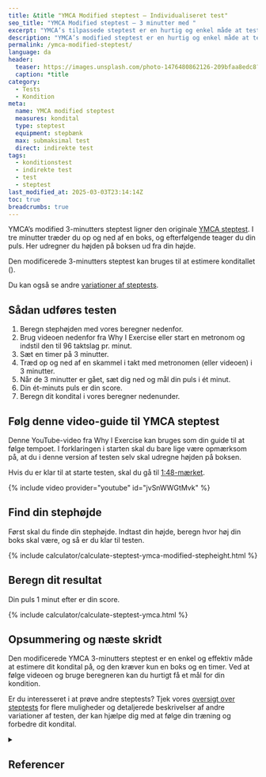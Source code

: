 ```yaml
---
title: &title "YMCA Modified steptest – Individualiseret test"
seo_title: "YMCA Modified steptest – 3 minutter med "
excerpt: "YMCA’s tilpassede steptest er en hurtig og enkel måde at teste din kondition på ved hjælp af en step-rutine og pulsmåling."
description: "YMCA’s modified steptest er en hurtig og enkel måde at teste din kondition på ved hjælp af en step-rutine og pulsmåling."
permalink: /ymca-modified-steptest/
language: da
header:
  teaser: https://images.unsplash.com/photo-1476480862126-209bfaa8edc8?q=60&w=400&h=300&auto=format&fit=crop&ixlib=rb-4.0.3&ixid=M3wxMjA3fDB8MHxwaG90by1wYWdlfHx8fGVufDB8fHx8fA%3D%3D
  caption: *title
category:
  - Tests
  - Kondition
meta:
  name: YMCA modified steptest
  measures: kondital
  type: steptest
  equipment: stepbænk
  max: submaksimal test
  direct: indirekte test
tags:
  - konditionstest
  - indirekte test
  - test
  - steptest
last_modified_at: 2025-03-03T23:14:14Z
toc: true
breadcrumbs: true
---
```


YMCA’s modified 3-minutters steptest ligner den originale [YMCA steptest](/ymca-3-minutters-steptest/). I tre minutter træder du op og ned af en boks, og efterfølgende teager du din puls. Her udregner du højden på boksen ud fra din højde.

Den modificerede 3-minutters steptest kan bruges til at estimere konditallet ().

Du kan også se andre [variationer af steptests](/kondital-fra-steptest/).

## Sådan udføres testen

1. Beregn stephøjden med vores beregner nedenfor.
2. Brug videoen nedenfor fra Why I Exercise eller start en metronom og indstil den til 96 taktslag pr. minut.
3. Sæt en timer på 3 minutter.
4. Træd op og ned af en skammel i takt med metronomen (eller videoen) i 3 minutter.
5. Når de 3 minutter er gået, sæt dig ned og mål din puls i ét minut.
6. Din ét-minuts puls er din score.
7. Beregn dit kondital i vores beregner nedenunder.

## Følg denne video-guide til YMCA steptest

Denne YouTube-video fra Why I Exercise kan bruges som din guide til at følge tempoet. I forklaringen i starten skal du bare lige være opmærksom på, at du i denne version af testen selv skal udregne højden på boksen.

Hvis du er klar til at starte testen, skal du gå til [1:48-mærket](https://youtu.be/jvSnWWGtMvk?t=108).

{% include video provider="youtube" id="jvSnWWGtMvk" %}

## Find din stephøjde

Først skal du finde din stephøjde. Indtast din højde, beregn hvor høj din boks skal være, og så er du klar til testen.

{% include calculator/calculate-steptest-ymca-modified-stepheight.html %}

## Beregn dit resultat

Din puls 1 minut efter er din score. 

{% include calculator/calculate-steptest-ymca.html %}

## Opsummering og næste skridt

Den modificerede YMCA 3-minutters steptest er en enkel og effektiv måde at estimere dit kondital på, og den kræver kun en boks og en timer. Ved at følge videoen og bruge beregneren kan du hurtigt få et mål for din kondition.

Er du interesseret i at prøve andre steptests? Tjek vores [oversigt over steptests](/kondital-fra-steptest/) for flere muligheder og detaljerede beskrivelser af andre variationer af testen, der kan hjælpe dig med at følge din træning og forbedre dit kondital.

<details markdown="1" class="references">
  <summary><h2 id="references">Referencer</h2></summary>

- Bennett, H., Parfitt, G., Davison, K., & Eston, R. (2016). Validity of Submaximal Step Tests to Estimate Maximal Oxygen Uptake in Healthy Adults. Sports Medicine (Auckland, N.Z.), 46(5), 737–750. <https://doi.org/10.1007/s40279-015-0445-1>
- Castro-Piñero, J., Marin-Jimenez, N., Fernandez-Santos, J. R., Martin-Acosta, F., Segura-Jimenez, V., Izquierdo-Gomez, R., Ruiz, J. R., & Cuenca-Garcia, M. (2021). Criterion-Related Validity of Field-Based Fitness Tests in Adults: A Systematic Review. Journal of Clinical Medicine, 10(16), 3743. <https://doi.org/10.3390/jcm10163743>
</details>
